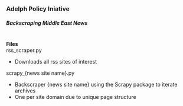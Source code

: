 ### Adelph Policy Iniative
##### Backscraping Middle East News

<br>**Files**<br>
rss_scraper.py
- Downloads all rss sites of interest

scrapy_{news site name}.py
- Backscraper {news site name} using the Scrapy package to iterate archives
- One per site domain due to unique page structure